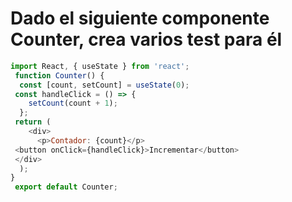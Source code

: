 # Dado el siguiente componente Counter, crea varios test para él
```javaScript
import React, { useState } from 'react'; 
 function Counter() {
  const [count, setCount] = useState(0); 
 const handleClick = () => {
    setCount(count + 1);
  }; 
 return (
    <div>
      <p>Contador: {count}</p>
 <button onClick={handleClick}>Incrementar</button> 
 </div>
  );
} 
 export default Counter;
 ```